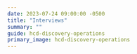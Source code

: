 ```yaml
---
date: 2023-07-24 09:00:00 -0500
title: "Interviews"
summary: ""
guide: hcd-discovery-operations
primary_image: hcd-discovery-operations
---
```

